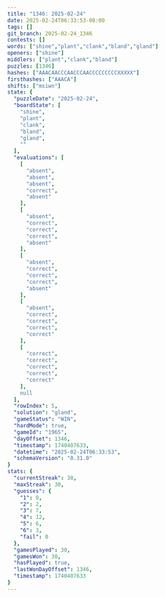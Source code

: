 ```yaml
---
title: "1346: 2025-02-24"
date: 2025-02-24T06:33:53-08:00
tags: []
git_branch: 2025-02-24_1346
contests: []
words: ["shine","plant","clank","bland","gland"]
openers: ["shine"]
middlers: ["plant","clank","bland"]
puzzles: [1346]
hashes: ["AAACAACCCAACCCAACCCCCCCCCXXXXX"]
firsthashes: ["AAACA"]
shifts: ["msiwn"]
state: {
  "puzzleDate": "2025-02-24",
  "boardState": [
    "shine",
    "plant",
    "clank",
    "bland",
    "gland",
    ""
  ],
  "evaluations": [
    [
      "absent",
      "absent",
      "absent",
      "correct",
      "absent"
    ],
    [
      "absent",
      "correct",
      "correct",
      "correct",
      "absent"
    ],
    [
      "absent",
      "correct",
      "correct",
      "correct",
      "absent"
    ],
    [
      "absent",
      "correct",
      "correct",
      "correct",
      "correct"
    ],
    [
      "correct",
      "correct",
      "correct",
      "correct",
      "correct"
    ],
    null
  ],
  "rowIndex": 5,
  "solution": "gland",
  "gameStatus": "WIN",
  "hardMode": true,
  "gameId": "1965",
  "dayOffset": 1346,
  "timestamp": 1740407633,
  "datetime": "2025-02-24T06:33:53",
  "schemaVersion": "0.31.0"
}
stats: {
  "currentStreak": 30,
  "maxStreak": 30,
  "guesses": {
    "1": 0,
    "2": 2,
    "3": 7,
    "4": 12,
    "5": 6,
    "6": 3,
    "fail": 0
  },
  "gamesPlayed": 30,
  "gamesWon": 30,
  "hasPlayed": true,
  "lastWonDayOffset": 1346,
  "timestamp": 1740407633
}
---
```

<!-- more -->
